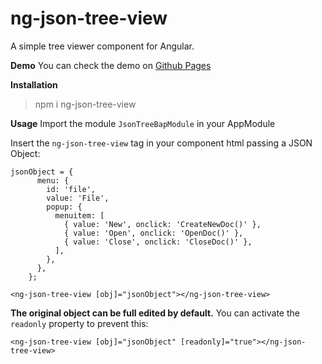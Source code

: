 # ng-json-tree-view

A simple tree viewer component for Angular.


**Demo**
You can check the demo on [Github Pages](https://lei6mar.github.io/tree-view-example/)


**Installation**
> npm i ng-json-tree-view


**Usage**
Import the module ```JsonTreeBapModule``` in your AppModule

Insert the ```ng-json-tree-view``` tag in your component html passing a JSON Object:

```
jsonObject = {
      menu: {
        id: 'file',
        value: 'File',
        popup: {
          menuitem: [
            { value: 'New', onclick: 'CreateNewDoc()' },
            { value: 'Open', onclick: 'OpenDoc()' },
            { value: 'Close', onclick: 'CloseDoc()' },
          ],
        },
      },
    };
```

```
<ng-json-tree-view [obj]="jsonObject"></ng-json-tree-view>
```

**The original object can be full edited by default.** You can activate the ```readonly``` property to prevent this:

```<ng-json-tree-view [obj]="jsonObject" [readonly]="true"></ng-json-tree-view>```

